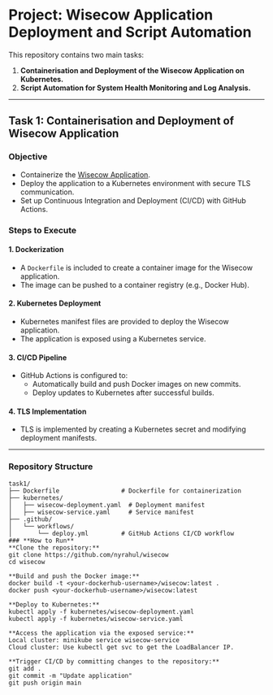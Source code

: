 # **Project: Wisecow Application Deployment and Script Automation**

This repository contains two main tasks:  
1. **Containerisation and Deployment of the Wisecow Application on Kubernetes.**  
2. **Script Automation for System Health Monitoring and Log Analysis.**

---

## **Task 1: Containerisation and Deployment of Wisecow Application**

### **Objective**
- Containerize the [Wisecow Application](https://github.com/nyrahul/wisecow).
- Deploy the application to a Kubernetes environment with secure TLS communication.
- Set up Continuous Integration and Deployment (CI/CD) with GitHub Actions.

### **Steps to Execute**

#### **1. Dockerization**
- A `Dockerfile` is included to create a container image for the Wisecow application.
- The image can be pushed to a container registry (e.g., Docker Hub).

#### **2. Kubernetes Deployment**
- Kubernetes manifest files are provided to deploy the Wisecow application.
- The application is exposed using a Kubernetes service.

#### **3. CI/CD Pipeline**
- GitHub Actions is configured to:
  - Automatically build and push Docker images on new commits.
  - Deploy updates to Kubernetes after successful builds.

#### **4. TLS Implementation**
- TLS is implemented by creating a Kubernetes secret and modifying deployment manifests.

---

### **Repository Structure**
```plaintext
task1/
├── Dockerfile                 # Dockerfile for containerization
├── kubernetes/
│   ├── wisecow-deployment.yaml  # Deployment manifest
│   ├── wisecow-service.yaml     # Service manifest
├── .github/
│   └── workflows/
│       └── deploy.yml         # GitHub Actions CI/CD workflow
### **How to Run**
**Clone the repository:**
git clone https://github.com/nyrahul/wisecow
cd wisecow

**Build and push the Docker image:**
docker build -t <your-dockerhub-username>/wisecow:latest .
docker push <your-dockerhub-username>/wisecow:latest

**Deploy to Kubernetes:**
kubectl apply -f kubernetes/wisecow-deployment.yaml
kubectl apply -f kubernetes/wisecow-service.yaml

**Access the application via the exposed service:**
Local cluster: minikube service wisecow-service
Cloud cluster: Use kubectl get svc to get the LoadBalancer IP.

**Trigger CI/CD by committing changes to the repository:**
git add .
git commit -m "Update application"
git push origin main
